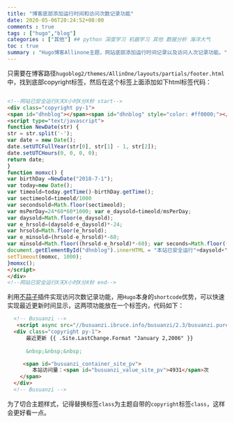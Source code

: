 ```yaml
---
title: "博客底部添加运行时间和访问次数记录功能"
date: 2020-05-06T20:24:52+08:00
comments : true
tags : ["hugo","blog"]
categories : ["其他"] ## python 深度学习 机器学习 其他 数据分析 海洋大气
toc : true
summary : "Hugo博客Allinone主题，网站底部添加运行时间记录以及访问人次记录功能。"
---
```


只需要在博客路径`hugoblog2/themes/AllinOne/layouts/partials/footer.html`中，找到底部copyright标签，然后在这个标签上面添加如下html标签代码：

```html

<!--网站已安全运行X天X小时X分X秒 start-->
<div class="copyright py-1">
<span id="dhnblog"></span><span id="dhnblog" style="color: #ff0000;"></span>
<script type="text/javascript">
function NewDate(str) {
str = str.split('-');
var date = new Date();
date.setUTCFullYear(str[0], str[1] - 1, str[2]);
date.setUTCHours(0, 0, 0, 0);
return date;
}
function momxc() {
var birthDay =NewDate("2018-7-1");
var today=new Date();
var timeold=today.getTime()-birthDay.getTime();
var sectimeold=timeold/1000
var secondsold=Math.floor(sectimeold);
var msPerDay=24*60*60*1000; var e_daysold=timeold/msPerDay;
var daysold=Math.floor(e_daysold);
var e_hrsold=(daysold-e_daysold)*-24;
var hrsold=Math.floor(e_hrsold);
var e_minsold=(hrsold-e_hrsold)*-60;
var minsold=Math.floor((hrsold-e_hrsold)*-60); var seconds=Math.floor((minsold-e_minsold)*-60).toString();
document.getElementById("dhnblog").innerHTML = "本站已安全运行"+daysold+"天"+hrsold+"小时"+minsold+"分"+seconds+"秒";
setTimeout(momxc, 1000);
}momxc();
</script>  
</div>
<!--网站已安全运行X天X小时X分X秒 end-->
```
利用[不蒜子](http://busuanzi.ibruce.info/)插件实现访问次数记录功能，用`Hugo`本身的`shortcode`优势，可以快速实现最近更新时间显示，这两项功能放在一个标签内，代码如下：

```html
  <!-- Busuanzi -->
   <script async src="//busuanzi.ibruce.info/busuanzi/2.3/busuanzi.pure.mini.js"></script>
  <div class="copyright py-1">
      最近更新 {{ .Site.LastChange.Format "January 2,2006" }}
      
      &nbsp;&nbsp;&nbsp;

     <span id="busuanzi_container_site_pv">
        本站访问量：<span id="busuanzi_value_site_pv">4931</span>次
    </span>
  </div>
  <!-- Busuanzi -->
```
为了切合主题样式，记得替换标签`class`为主题自带的`copyright`标签`class`，这样会更好看一点。
